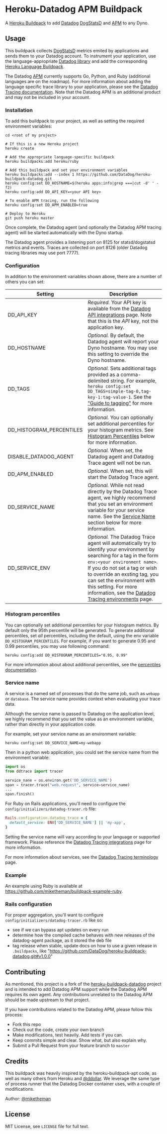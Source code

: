 Heroku-Datadog APM Buildpack
========================

A [Heroku Buildpack] to add [Datadog] [DogStatsD] and [APM] to any Dyno.

## Usage

This buildpack collects [DogStatsD] metrics emited by applications and sends them to your Datadog account. To instrument your application, use the language-appropriate [Datadog library] and add the corresponding [Heroku Language Buildpack].

The Datadog [APM] currently supports Go, Python, and Ruby (additional languages are on the roadmap). For more information about adding the language specific trace library to your application, please see the [Datadog Tracing documentation]. Note that the Datadog APM is an additional product and may not be included in your account.

### Installation

To add this buildpack to your project, as well as setting the required environment variables:

```shell
cd <root of my project>

# If this is a new Heroku project
heroku create

# Add the appropriate language-specific buildpack
heroku buildpacks:add heroku/ruby

# Add this buildpack and set your environment variables
heroku buildpacks:add --index 1 https://github.com/DataDog/heroku-buildpack-datadog.git
heroku config:set DD_HOSTNAME=$(heroku apps:info|grep ===|cut -d' ' -f2)
heroku config:add DD_API_KEY=<your API key>

# To enable APM tracing, run the following
heroku config:set DD_APM_ENABLED=true

# Deploy to Heroku
git push heroku master
```

Once complete, the Datadog agent (and optionally the Datadog APM tracing agent) will be started automatically with the Dyno startup.

The Datadog agent provides a listening port on 8125 for statsd/dogstatsd metrics and events. Traces are collected on port 8126 (older Datadog tracing libraries may use port 7777).

### Configuration

In addition to the environment variables shown above, there are a number of others you can set:

| Setting | Description|
| --- | --- |
| DD_API_KEY | *Required.* Your API key is available from the [Datadog API integrations] page. Note that this is the *API* key, not the application key. |
| DD_HOSTNAME | *Optional.* By default, the Datadog agent will report your Dyno hostname. You may use this setting to override the Dyno hostname. |
| DD_TAGS | *Optional.* Sets additional tags provided as a comma-delimited string. For example, `heroku config:set DD_TAGS=simple-tag-0,tag-key-1:tag-value-1`. See the ["Guide to tagging"] for more information. |
| DD_HISTOGRAM_PERCENTILES | *Optional.* You can optionally set additional percentiles for your histogram metrics. See [Histogram Percentiles](#histogram-percentiles) below for more information.|
| DISABLE_DATADOG_AGENT | *Optional.* When set, the Datadog agent and Datadog Trace agent will not be run. |
| DD_APM_ENABLED | *Optional.* When set, this will start the Datadog Trace agent. |
| DD_SERVICE_NAME | *Optional.* While not read directly by the Datadog Trace agent, we highly recommend that you set an environment variable for your service name. See the [Service Name](#service-name) section below for more information. |
| DD_SERVICE_ENV | *Optional.* The Datadog Trace agent will automatically try to identify your environment by searching for a tag in the form `env:<your environment name>`. If you do not set a tag or wish to override an exsting tag, you can set the environment with this setting. For more information, see the [Datadog Tracing environments] page. |

### Histogram percentiles

You can optionally set additional percentiles for your histogram metrics. By default only the 95th percentile will be generated. To generate additional percentiles, set *all* percentiles, including the default, using the env variable `DD_HISTOGRAM_PERCENTILES`.  For example, if you want to generate 0.95 and 0.99 percentiles, you may use following command:

```shell
heroku config:add DD_HISTOGRAM_PERCENTILES="0.95, 0.99"
```

For more information about about additional percentiles, see the [percentiles documentation].

### Service name

A service is a named set of processes that do the same job, such as `webapp` or `database`. The service name provides context when evaluating your trace data.

Although the service name is passed to Datadog on the application level, we highly recommend that you set the value as an environment variable, rather than directly in your application code.

For example, set your service name as an environment variable:

```shell
heroku config:set DD_SERVICE_NAME=my-webapp
```

Then in a python web application, you could set the service name from the environment variable:

```python
import os
from ddtrace import tracer

service_nane = os.environ.get('DD_SERVICE_NAME')
span = tracer.trace("web.request", service=service_name)
...
span.finish()
```

For Ruby on Rails applications, you'll need to configure the `config/initializers/datadog-tracer.rb` file:

```ruby
Rails.configuration.datadog_trace = {
  default_service: ENV['DD_SERVICE_NAME'] || 'my-app',
}
```

Setting the service name will vary according to your language or supported framework. Please reference the [Datadog Tracing integrations] page for more information.

For more information about services, see the [Datadog Tracing terminology] page.

### Example

An example using Ruby is available at https://github.com/miketheman/buildpack-example-ruby.

### Rails configuration

For proper aggregation, you'll want to configure `config/initializers/datadog-tracer.rb` like so:

- see if we can bypass apt updates on every run
- determine how the compiled cache behaves with new releases of the datadog-agent package, as it stored the deb file
- tag release when stable, update docs on how to use a given release in `.buildpacks`, like "https://github.com/DataDog/heroku-buildpack-datadog.git#v1.0.0"

## Contributing

As mentioned, this project is a fork of the [heroku-buildpack-datadog](https://github.com/miketheman/heroku-buildpack-datadog) project and is intended to add Datadog APM support while the Datadog APM requires its own agent. Any contributions unrelated to the Datadog APM should be made upstream to that project.

If you have contributions related to the Datadog APM, please follow this process:

- Fork this repo
- Check out the code, create your own branch
- Make modifications, test heavily. Add tests if you can.
- Keep commits simple and clear. Show what, but also explain why.
- Submit a Pull Request from your feature branch to `master`

## Credits

This buildpack was heavily inspired by the heroku-buildpack-apt code, as well as many others from Heroku and [@ddollar].
We leverage the same type of process runner that the Datadog Docker container uses, with a couple of modifications.

Author: [@miketheman]

## License

MIT License, see `LICENSE` file for full text.

[Heroku Buildpack]: https://devcenter.heroku.com/articles/buildpacks
[Datadog]: http://www.datadog.com
[DogStatsD]: http://docs.datadoghq.com/guides/dogstatsd/
[APM]: https://www.datadoghq.com/apm/
[Datadog library]: http://docs.datadoghq.com/libraries/
[Heroku Language Buildpack]: https://devcenter.heroku.com/articles/buildpacks#default-buildpacks
[Datadog Tracing documentation]: https://app.datadoghq.com/trace/docs
[Datadog API integrations]: https://app.datadoghq.com/account/settings#api
["Guide to tagging"]: http://docs.datadoghq.com/guides/tagging/
[Datadog Tracing environments]: https://app.datadoghq.com/trace/docs/tutorials/environments
[percentiles documentation]: https://help.datadoghq.com/hc/en-us/articles/204588979-How-to-graph-percentiles-in-Datadog
[Datadog Tracing integrations]: https://app.datadoghq.com/trace/docs/languages
[Datadog Tracing terminology]: https://app.datadoghq.com/trace/docs/tutorials/terminology

[@ddollar]: https://github.com/ddollar
[@miketheman]: https://github.com/miketheman
